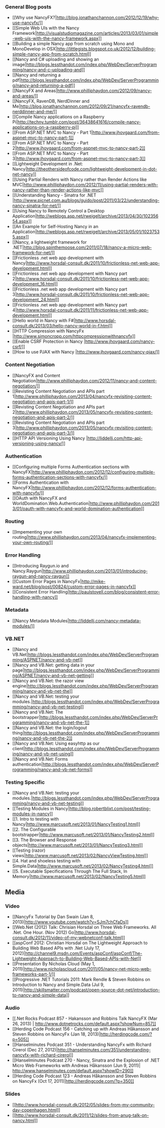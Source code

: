 ### General Blog posts

* [[Why use NancyFX?|http://blog.jonathanchannon.com/2012/12/19/why-use-nancyfx/]]
* [[Simple Web UIs with the Nancy Framework|http://visualstudiomagazine.com/articles/2013/03/01/simple-web-uis-with-the-nancy-framework.aspx]]
* [[Building a simple Nancy app from scratch using Mono and MonoDevelop in OSX|http://littlegists.blogspot.co.uk/2012/12/building-simple-nancy-app-from-scratch.html]]
* [[Nancy and C# uploading and showing an image|http://blogs.lessthandot.com/index.php/WebDev/ServerProgramming/nancy-and-c-uploading-and]]
* [[Nancy and returning a pdf|http://blogs.lessthandot.com/index.php/WebDev/ServerProgramming/nancy-and-returning-a-pdf]]
* [[NancyFX and Areas|http://www.philliphaydon.com/2012/09/nancy-and-areas/]]
* [[NancyFX, RavenDB, NerdDinner and Me|http://blog.jonathanchannon.com/2012/09/21/nancyfx-ravendb-nerddinner-and-me/]]
* [[Compile Nancy applications on a Raspberry Pi|http://techny.tumblr.com/post/36438641616/compile-nancy-applications-on-a-raspberry-pi]]
* [[From ASP.NET MVC to Nancy - Part 1|http://www.jhovgaard.com/from-aspnet-mvc-to-nancy-part-1]]
* [[From ASP.NET MVC to Nancy - Part 2|http://www.jhovgaard.com/from-aspnet-mvc-to-nancy-part-2]]
* [[From ASP.NET MVC to Nancy - Part 3|http://www.jhovgaard.com/from-aspnet-mvc-to-nancy-part-3]]
* [[Lightweight Development in .Net: Nancy|http://theothersideofcode.com/lightweight-development-in-dot-net-nancy]]
* [[Using Partial Renders with Nancy rather than Render Actions like MVC|http://www.philliphaydon.com/2012/11/using-partial-renders-with-nancy-rather-than-render-actions-like-mvc]]
* [[Understanding Nancy - Sinatra for .NET |http://www.picnet.com.au/blogs/guido/post/2011/03/22/understanding-nancy-sinatra-for-net/]]
* [[Using Nancy to Remotely Control a Desktop Application|http://weblogs.asp.net/rweigelt/archive/2013/04/30/10235654.aspx]]
* [[An Example for Self-Hosting Nancy in an Application|http://weblogs.asp.net/rweigelt/archive/2013/05/01/10237535.aspx]]
*  [[Nancy, a lightweight framework for .NET|http://blog.spinthemoose.com/2011/07/18/nancy-a-micro-web-framework-for-net/]]
*  [[Frictionless .net web app development with Nancy|http://www.horsdal-consult.dk/2011/10/frictionless-net-web-app-development.html]]
*  [[Frictionless .net web app development with Nancy part 2|http://www.horsdal-consult.dk/2011/10/frictionless-net-web-app-development_16.html]]
*  [[Frictionless .net web app development with Nancy part 3|http://www.horsdal-consult.dk/2011/10/frictionless-net-web-app-development_24.html]]
*  [[Frictionless .net web app development with Nancy part 4|http://www.horsdal-consult.dk/2011/11/frictionless-net-web-app-development.html]]
*  [[Hello world in Nancy with F#|http://www.horsdal-consult.dk/2013/03/hello-nancy-world-in-f.html]]
*  [[HTTP Compression with NancyFx |http://www.simoncropp.com/httpcompressionwithnancyfx]] 
*  [[Enable CSRF Protection in Nancy |http://www.jhovgaard.com/nancy-csrf/]] 
*  [[How to use PJAX with Nancy |http://www.jhovgaard.com/nancy-pjax/]] 

### Content Negotiation

* [[NancyFX and Content Negotiation|http://www.philliphaydon.com/2012/11/nancy-and-content-negotiation/]]
* [[Revisting Content Negotiation and APIs part 1|http://www.philliphaydon.com/2013/04/nancyfx-revisiting-content-negotiation-and-apis-part-1/]]
* [[Revisting Content Negotiation and APIs part 2|http://www.philliphaydon.com/2013/05/nancyfx-revisiting-content-negotiation-and-apis-part-2/]]
* [[Revisting Content Negotiation and APIs part 3|http://www.philliphaydon.com/2013/05/nancyfx-revisiting-content-negotiation-and-apis-part-3/]]
*  [[HTTP API Versioning Using Nancy |http://liddellj.com/http-api-versioning-using-nancy/]]

### Authentication

* [[Configuring multiple Forms Authentication sections with NancyFX|http://www.philliphaydon.com/2012/12/configuring-multiple-forms-authentication-sections-with-nancyfx/]]
* [[Forms Authentication with NancyFX|http://www.philliphaydon.com/2012/12/forms-authentication-with-nancyfx/]]
* [[OAuth with NancyFX and WorldDomination.Web.Authentication|http://www.philliphaydon.com/2013/01/oauth-with-nancyfx-and-world-domination-authentication]]

### Routing

*  [[Impementing your own routing|http://www.philliphaydon.com/2013/04/nancyfx-implementing-your-own-routing/]]

### Error Handling

* [[Introducing Raygun.io and Nancy.Raygun|http://www.philliphaydon.com/2013/01/introducing-raygun-and-nancy-raygun]]
* [[Custom Error Pages in NancyFx|http://mike-ward.net/blog/post/00824/custom-error-pages-in-nancyfx]]
* [[Consistent Error Handling|http://paulstovell.com/blog/consistent-error-handling-with-nancy]]

### Metadata

* [[Nancy Metadata Modules|http://liddellj.com/nancy-metadata-modules/]]

### VB.NET

* [[Nancy and VB.Net|http://blogs.lessthandot.com/index.php/WebDev/ServerProgramming/ASPNET/nancy-and-vb-net]]
* [[Nancy and VB.Net: getting data in your page|http://blogs.lessthandot.com/index.php/WebDev/ServerProgramming/ASPNET/nancy-and-vb-net-getting]]
* [[Nancy and VB.Net: the razor view engine|http://blogs.lessthandot.com/index.php/WebDev/ServerProgramming/nancy-and-vb-net-the]]
* [[Nancy and VB.Net: testing your modules.|http://blogs.lessthandot.com/index.php/WebDev/ServerProgramming/nancy-and-vb-net-testing]]
* [[Nancy and VB.Net: The bootstrapper|http://blogs.lessthandot.com/index.php/WebDev/ServerProgramming/nancy-and-vb-net-the-1]]
* [[Nancy and VB.Net: the login/logout thing|http://blogs.lessthandot.com/index.php/WebDev/ServerProgramming/nancy-and-vb-net-the-2]]
* [[Nancy and VB.Net: Using easyhttp as our client|http://blogs.lessthandot.com/index.php/WebDev/ServerProgramming/nancy-and-vb-net-using]]
* [[Nancy and VB.Net: Forms authentication|http://blogs.lessthandot.com/index.php/WebDev/ServerProgramming/nancy-and-vb-net-forms]]

### Testing Specific

* [[Nancy and VB.Net: testing your modules.|http://blogs.lessthandot.com/index.php/WebDev/ServerProgramming/nancy-and-vb-net-testing]]
* [[Testing Modules in Nancy|http://blog.robertblixt.com/post/testing-modules-in-nancy]]
* [[1.  Intro to testing with Nancy|http://www.marcusoft.net/2013/01/NancyTesting1.html]]
* [[2.  The Configurable bootstrapper|http://www.marcusoft.net/2013/01/NancyTesting2.html]]
* [[3.  The Browser and Response objects|http://www.marcusoft.net/2013/01/NancyTesting3.html]]
* [[Testing (razor) views|http://www.marcusoft.net/2013/02/NancyViewTesting.html]]
* [[4.  Hat and shoeless testing with Simple.Data|http://www.marcusoft.net/2013/02/NancyTesting4.html]]
* [[5.  Executable Specifications Through The Full Stack, In Memory|http://www.marcusoft.net/2013/02/NancyTesting5.html]]

## Media

### Video

* [[NancyFx Tutorial by Dan Swain (Jan 8, 2013)|http://www.youtube.com/watch?v=SJm7chCfaDs]]
*  [[Web.Net (2012) Talk: Chrisian Horsdal on Three Web Frameworks.  All .Net. One Hour. (Nov 2012)  Go|http://www.horsdal-consult.dk/2012/11/video-of-my-webnetconf-talk.html]]
* [[aspConf 2012: Christian Horsdal on The Lightweight Approach to Building Web Based APIs with .Net (July 17, 2012)|http://channel9.msdn.com/Events/aspConf/aspConf/The-Lightweight-Approach-to-Building-Web-Based-APIs-with-Net]]
* [[Presentation By Nicholas Cloud (May 1, 2011)|http://www.nicholascloud.com/2011/05/nancy-net-micro-web-frameworks-part-1/]]
* [[Progressive .NET Tutorials 2011: Mark Rendle & Steven Robbins on Introduction to Nancy and Simple.Data (Jul 9, 2011)|http://skillsmatter.com/podcast/open-source-dot-net/introduction-to-nancy-and-simple-data]]

### Audio
* [[.Net Rocks Podcast 857 - Hakansson and Robbins Talk NancyFX (Mar 26, 2013) | http://www.dotnetrocks.com/default.aspx?showNum=857]]
* [[Herding Code Podcast 156 - Catching up with Andreas Håkansson and Steven Robbins on NancyFx (Jan 18, 2013)|http://herdingcode.com/?p=505]]
* [[Hanselminutes Podcast 351 - Understanding NancyFx with Richard Cirerol (Dec 27, 2012)|http://hanselminutes.com/351/understanding-nancyfx-with-richard-cirerol]]
* [[Hanselminutes Podcast 270 - Nancy, Sinatra and the Explosion of .NET Micro Web Frameworks with Andreas Håkansson (Jun 9, 2011)| http://www.hanselminutes.com/default.aspx?showID=290]]
* [[Herding Code Podcast 123 - Andreas Håkansson and Steven Robbins on NancyFx (Oct 17, 2011)|http://herdingcode.com/?p=350]]

### Slides
* [[http://www.horsdal-consult.dk/2012/05/slides-from-my-community-day-copenhagen.html]]
*  [[http://www.horsdal-consult.dk/2011/12/slides-from-anug-talk-on-nancy.html]]